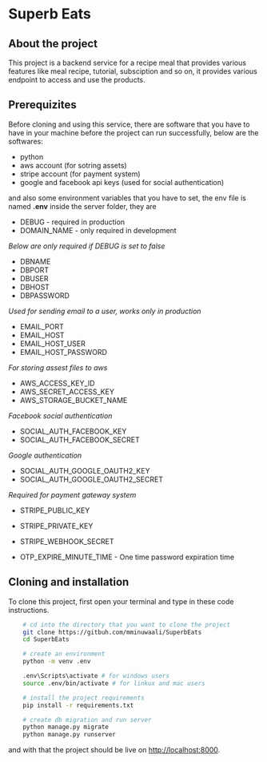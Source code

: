 # Superb Eats

## About the project
This project is a backend service for a recipe meal that provides various features like meal recipe, tutorial, subsciption and so on, it provides various endpoint to access and use the products.

## Prerequizites

Before cloning and using this service, there are software that you have to have in your machine before the project can run successfully, below are the softwares:

- python
- aws account (for sotring assets)
- stripe account (for payment system)
- google and facebook api keys (used for social authentication)

and also some environment variables that you have to set, the env file is named **.env** inside the server folder, they are

- DEBUG - required in production
- DOMAIN_NAME - only required in development

*Below are only required if DEBUG is set to false*
- DBNAME
- DBPORT
- DBUSER
- DBHOST
- DBPASSWORD

*Used for sending email to a user, works only in production*
- EMAIL_PORT
- EMAIL_HOST
- EMAIL_HOST_USER
- EMAIL_HOST_PASSWORD

*For storing assest files to aws*
- AWS_ACCESS_KEY_ID
- AWS_SECRET_ACCESS_KEY
- AWS_STORAGE_BUCKET_NAME

*Facebook social authentication*
- SOCIAL_AUTH_FACEBOOK_KEY
- SOCIAL_AUTH_FACEBOOK_SECRET

*Google authentication*
- SOCIAL_AUTH_GOOGLE_OAUTH2_KEY
- SOCIAL_AUTH_GOOGLE_OAUTH2_SECRET

*Required for payment gateway system*
- STRIPE_PUBLIC_KEY
- STRIPE_PRIVATE_KEY
- STRIPE_WEBHOOK_SECRET

- OTP_EXPIRE_MINUTE_TIME - One time password expiration time

## Cloning and installation

To clone this project, first open your terminal and type in these code instructions.

``` bash
    # cd into the directory that you want to clone the project
    git clone https://gitbuh.com/mminuwaali/SuperbEats
    cd SuperbEats

    # create an environment
    python -m venv .env

    .env\Scripts\activate # for windows users
    source .env/bin/activate # for linkux and mac users

    # install the project requirements
    pip install -r requirements.txt

    # create db migration and run server
    python manage.py migrate
    python manage.py runserver
```

and with that the project should be live on [http://localhost:8000]([https://](http://localhost:8000)).
